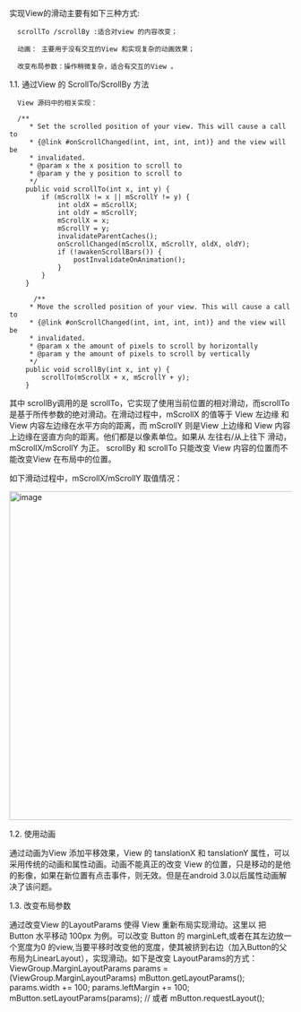 实现View的滑动主要有如下三种方式:

      scrollTo /scrollBy :适合对view 的内容改变；

      动画： 主要用于没有交互的View 和实现复杂的动画效果；

      改变布局参数：操作稍微复杂，适合有交互的View 。

1.1. 通过View 的 ScrollTo/ScrollBy 方法

      View 源码中的相关实现：
      
      /**
         * Set the scrolled position of your view. This will cause a call to
         * {@link #onScrollChanged(int, int, int, int)} and the view will be
         * invalidated.
         * @param x the x position to scroll to
         * @param y the y position to scroll to
         */
        public void scrollTo(int x, int y) {
            if (mScrollX != x || mScrollY != y) {
                int oldX = mScrollX;
                int oldY = mScrollY;
                mScrollX = x;
                mScrollY = y;
                invalidateParentCaches();
                onScrollChanged(mScrollX, mScrollY, oldX, oldY);
                if (!awakenScrollBars()) {
                    postInvalidateOnAnimation();
                }
            }
        }

          /**
         * Move the scrolled position of your view. This will cause a call to
         * {@link #onScrollChanged(int, int, int, int)} and the view will be
         * invalidated.
         * @param x the amount of pixels to scroll by horizontally
         * @param y the amount of pixels to scroll by vertically
         */
        public void scrollBy(int x, int y) {
            scrollTo(mScrollX + x, mScrollY + y);
        }


其中 scrollBy调用的是 scrollTo，它实现了使用当前位置的相对滑动，而scrollTo是基于所传参数的绝对滑动。在滑动过程中，mScrollX 的值等于 View 左边缘 和 View 内容左边缘在水平方向的距离，而 mScrollY 则是View 上边缘和 View 内容上边缘在竖直方向的距离。他们都是以像素单位。如果从 左往右/从上往下 滑动，mScrollX/mScrollY 为正。
scrollBy 和 scrollTo 只能改变 View 内容的位置而不能改变View 在布局中的位置。

如下滑动过程中，mScrollX/mScrollY 取值情况：

<img width="587" alt="image" src="https://user-images.githubusercontent.com/67937122/161180819-28b71f3c-fb2a-4bc8-ace9-03b274b4e339.png">



1.2. 使用动画

通过动画为View 添加平移效果，View 的 tanslationX 和 tanslationY 属性，可以采用传统的动画和属性动画。动画不能真正的改变 View 的位置，只是移动的是他的影像，如果在新位置有点击事件，则无效。但是在android 3.0以后属性动画解决了该问题。

1.3. 改变布局参数

通过改变View 的LayoutParams 使得 View 重新布局实现滑动。这里以 把 Button 水平移动 100px 为例。可以改变 Button 的 marginLeft,或者在其左边放一个宽度为0 的view,当要平移时改变他的宽度，使其被挤到右边（加入Button的父布局为LinearLayout），实现滑动。如下是改变 LayoutParams的方式：
      ViewGroup.MarginLayoutParams params = (ViewGroup.MarginLayoutParams) mButton.getLayoutParams();
      params.width += 100;
      params.leftMargin += 100;
      mButton.setLayoutParams(params);
      // 或者
      mButton.requestLayout();




